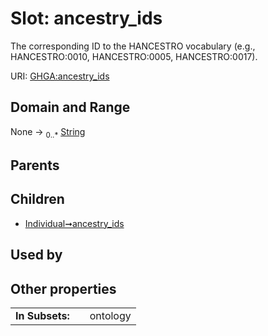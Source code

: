 
# Slot: ancestry_ids


The corresponding ID to the HANCESTRO vocabulary (e.g., HANCESTRO:0010, HANCESTRO:0005, HANCESTRO:0017).

URI: [GHGA:ancestry_ids](https://w3id.org/GHGA/ancestry_ids)


## Domain and Range

None &#8594;  <sub>0..\*</sub> [String](types/String.md)

## Parents


## Children

 *  [Individual➞ancestry_ids](Individual_ancestry_ids.md)

## Used by


## Other properties

|  |  |  |
| --- | --- | --- |
| **In Subsets:** | | ontology |

